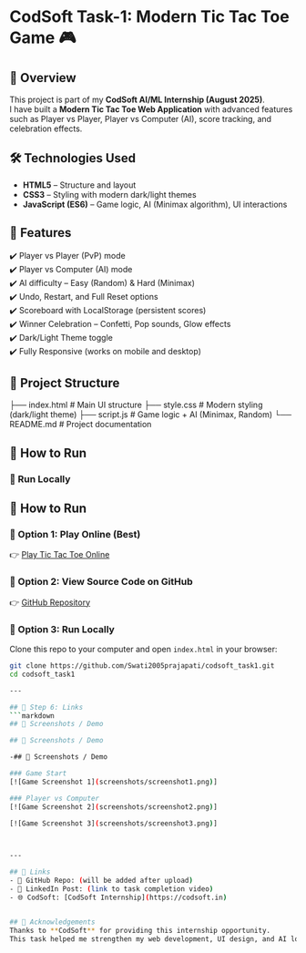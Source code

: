 # CodSoft Task-1: Modern Tic Tac Toe Game 🎮

## 📌 Overview
This project is part of my **CodSoft AI/ML Internship (August 2025)**.  
I have built a **Modern Tic Tac Toe Web Application** with advanced features such as Player vs Player, Player vs Computer (AI), score tracking, and celebration effects.

## 🛠️ Technologies Used
- **HTML5** – Structure and layout  
- **CSS3** – Styling with modern dark/light themes  
- **JavaScript (ES6)** – Game logic, AI (Minimax algorithm), UI interactions  

## 🚀 Features
✔️ Player vs Player (PvP) mode  
✔️ Player vs Computer (AI) mode  
✔️ AI difficulty – Easy (Random) & Hard (Minimax)  
✔️ Undo, Restart, and Full Reset options  
✔️ Scoreboard with LocalStorage (persistent scores)  
✔️ Winner Celebration – Confetti, Pop sounds, Glow effects  
✔️ Dark/Light Theme toggle  
✔️ Fully Responsive (works on mobile and desktop)  

## 📂 Project Structure
├── index.html    # Main UI structure
├── style.css     # Modern styling (dark/light theme)
├── script.js     # Game logic + AI (Minimax, Random)
└── README.md     # Project documentation

## 🎯 How to Run

### 🔹 Run Locally
## 🚀 How to Run

### 🔹 Option 1: Play Online (Best)
👉 [Play Tic Tac Toe Online](https://swati2005prajapati.github.io/codsoft_task1/)

### 🔹 Option 2: View Source Code on GitHub
👉 [GitHub Repository](https://github.com/Swati2005prajapati/codsoft_task1)

### 🔹 Option 3: Run Locally
Clone this repo to your computer and open `index.html` in your browser:

```bash
git clone https://github.com/Swati2005prajapati/codsoft_task1.git
cd codsoft_task1

---

## 📂 Step 6: Links
```markdown
## 📸 Screenshots / Demo

## 📸 Screenshots / Demo

-## 📸 Screenshots / Demo

### Game Start
[![Game Screenshot 1](screenshots/screenshot1.png)]

### Player vs Computer
[![Game Screenshot 2](screenshots/screenshot2.png)]

[![Game Screenshot 3](screenshots/screenshot3.png)]



---

## 🔗 Links
- 📂 GitHub Repo: (will be added after upload)  
- 🎥 LinkedIn Post: (link to task completion video)  
- 🌐 CodSoft: [CodSoft Internship](https://codsoft.in)  


## 🙏 Acknowledgements
Thanks to **CodSoft** for providing this internship opportunity.  
This task helped me strengthen my web development, UI design, and AI logic implementation skills.



